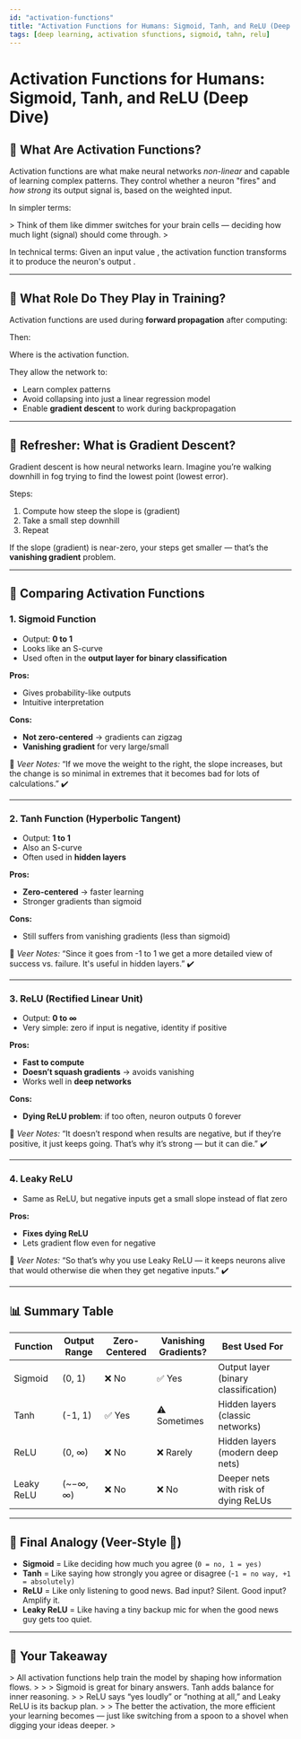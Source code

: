 ```yaml
---
id: "activation-functions"
title: "Activation Functions for Humans: Sigmoid, Tanh, and ReLU (Deep Dive)"
tags: [deep learning, activation sfunctions, sigmoid, tahn, relu]
---
```

# Activation Functions for Humans: Sigmoid, Tanh, and ReLU (Deep Dive)

## 🤖 What Are Activation Functions?

Activation functions are what make neural networks *non-linear* and capable of learning complex patterns.
They control whether a neuron "fires" and *how strong* its output signal is, based on the weighted input.

In simpler terms:

&gt; Think of them like dimmer switches for your brain cells — deciding how much light (signal) should come through.
&gt; 

In technical terms:
Given an input value , the activation function transforms it to produce the neuron's output .

---

## 🔁 What Role Do They Play in Training?

Activation functions are used during **forward propagation** after computing:

Then:

Where  is the activation function.

They allow the network to:

- Learn complex patterns
- Avoid collapsing into just a linear regression model
- Enable **gradient descent** to work during backpropagation

---

## 🧪 Refresher: What is Gradient Descent?

Gradient descent is how neural networks learn.
Imagine you’re walking downhill in fog trying to find the lowest point (lowest error).

Steps:

1. Compute how steep the slope is (gradient)
2. Take a small step downhill
3. Repeat

If the slope (gradient) is near-zero, your steps get smaller — that’s the **vanishing gradient** problem.

---

## 🧠 Comparing Activation Functions

### 1. **Sigmoid Function**

- Output: **0 to 1**
- Looks like an S-curve
- Used often in the **output layer for binary classification**

**Pros:**

- Gives probability-like outputs
- Intuitive interpretation

**Cons:**

- **Not zero-centered** → gradients can zigzag
- **Vanishing gradient** for very large/small

🧠 *Veer Notes:* “If we move the weight to the right, the slope increases, but the change is so minimal in extremes that it becomes bad for lots of calculations.” ✔️

---

### 2. **Tanh Function (Hyperbolic Tangent)**

- Output: **1 to 1**
- Also an S-curve
- Often used in **hidden layers**

**Pros:**

- **Zero-centered** → faster learning
- Stronger gradients than sigmoid

**Cons:**

- Still suffers from vanishing gradients (less than sigmoid)

🧠 *Veer Notes:* “Since it goes from -1 to 1 we get a more detailed view of success vs. failure. It's useful in hidden layers.” ✔️

---

### 3. **ReLU (Rectified Linear Unit)**

- Output: **0 to ∞**
- Very simple: zero if input is negative, identity if positive

**Pros:**

- **Fast to compute**
- **Doesn’t squash gradients** → avoids vanishing
- Works well in **deep networks**

**Cons:**

- **Dying ReLU problem**: if too often, neuron outputs 0 forever

🧠 *Veer Notes:* “It doesn’t respond when results are negative, but if they’re positive, it just keeps going. That’s why it’s strong — but it can die.” ✔️

---

### 4. **Leaky ReLU**

- Same as ReLU, but negative inputs get a small slope instead of flat zero

**Pros:**

- **Fixes dying ReLU**
- Lets gradient flow even for negative

🧠 *Veer Notes:* “So that’s why you use Leaky ReLU — it keeps neurons alive that would otherwise die when they get negative inputs.” ✔️

---

## 📊 Summary Table

| Function | Output Range | Zero-Centered | Vanishing Gradients? | Best Used For |
| --- | --- | --- | --- | --- |
| Sigmoid | (0, 1) | ❌ No | ✅ Yes | Output layer (binary classification) |
| Tanh | (-1, 1) | ✅ Yes | ⚠️ Sometimes | Hidden layers (classic networks) |
| ReLU | (0, ∞) | ❌ No | ❌ Rarely | Hidden layers (modern deep nets) |
| Leaky ReLU | (~−∞, ∞) | ❌ No | ❌ No | Deeper nets with risk of dying ReLUs |

---

## 🏁 Final Analogy (Veer-Style 🧢)

- **Sigmoid** = Like deciding how much you agree (`0 = no, 1 = yes)`
- **Tanh** = Like saying how strongly you agree or disagree (-`1 = no way, +1 = absolutely)`
- **ReLU** = Like only listening to good news. Bad input? Silent. Good input? Amplify it.
- **Leaky ReLU** = Like having a tiny backup mic for when the good news guy gets too quiet.

---

## 💬 Your Takeaway

&gt; All activation functions help train the model by shaping how information flows.
&gt; 
&gt; 
&gt; Sigmoid is great for binary answers. Tanh adds balance for inner reasoning.
&gt; 
&gt; ReLU says “yes loudly” or “nothing at all,” and Leaky ReLU is its backup plan.
&gt; 
&gt; The better the activation, the more efficient your learning becomes — just like switching from a spoon to a shovel when digging your ideas deeper.
&gt;
